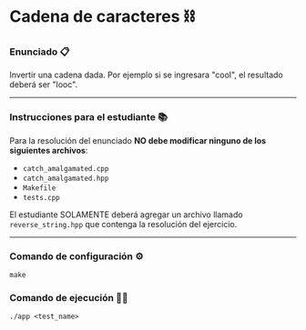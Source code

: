 # Cadena de caracteres ⛓

### Enunciado 📋
Invertir una cadena dada. Por ejemplo si se ingresara "cool", el resultado deberá ser "looc".

---

### Instrucciones para el estudiante 📚
Para la resolución del enunciado **NO debe modificar ninguno de los siguientes archivos**:
* `catch_amalgamated.cpp`
* `catch_amalgamated.hpp`
* `Makefile`
* `tests.cpp`

El estudiante SOLAMENTE deberá agregar un archivo llamado `reverse_string.hpp` que contenga la resolución del ejercicio.

---

### Comando de configuración ⚙
`make`

### Comando de ejecución 👩‍💻
`./app <test_name>`
